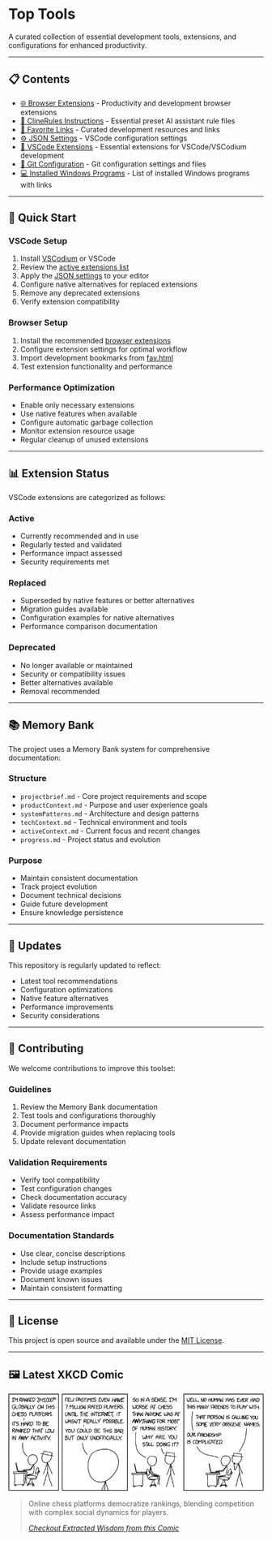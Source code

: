 # Top Tools

A curated collection of essential development tools, extensions, and configurations for enhanced productivity.

---

## 📋 Contents

- [🌐 Browser Extensions](src/browser.md) - Productivity and development browser extensions
- [🤖 ClineRules Instructions](src/clinerules.md) - Essential preset AI assistant rule files
- [🔗 Favorite Links](/src/fav.html) - Curated development resources and links
- [⚙️ JSON Settings](src/settings.json) - VSCode configuration settings
- [🔧 VSCode Extensions](src/vscode.md) - Essential extensions for VSCode/VSCodium development
- [📌 Git Configuration](src/gitconfig.md) - Git configuration settings and files
- [💻 Installed Windows Programs](src/windows.md) - List of installed Windows programs with links

---

## 🚀 Quick Start

### VSCode Setup

1. Install [VSCodium](https://vscodium.com/) or VSCode
2. Review the [active extensions list](src/vscode.md#active-extensions)
3. Apply the [JSON settings](src/settings.json) to your editor
4. Configure native alternatives for replaced extensions
5. Remove any deprecated extensions
6. Verify extension compatibility

### Browser Setup

1. Install the recommended [browser extensions](src/browser.md)
2. Configure extension settings for optimal workflow
3. Import development bookmarks from [fav.html](/src/fav.html)
4. Test extension functionality and performance

### Performance Optimization

- Enable only necessary extensions
- Use native features when available
- Configure automatic garbage collection
- Monitor extension resource usage
- Regular cleanup of unused extensions

---

## 📊 Extension Status

VSCode extensions are categorized as follows:

### Active

- Currently recommended and in use
- Regularly tested and validated
- Performance impact assessed
- Security requirements met

### Replaced

- Superseded by native features or better alternatives
- Migration guides available
- Configuration examples for native alternatives
- Performance comparison documentation

### Deprecated

- No longer available or maintained
- Security or compatibility issues
- Better alternatives available
- Removal recommended

---

## 📚 Memory Bank

The project uses a Memory Bank system for comprehensive documentation:

### Structure

- `projectbrief.md` - Core project requirements and scope
- `productContext.md` - Purpose and user experience goals
- `systemPatterns.md` - Architecture and design patterns
- `techContext.md` - Technical environment and tools
- `activeContext.md` - Current focus and recent changes
- `progress.md` - Project status and evolution

### Purpose

- Maintain consistent documentation
- Track project evolution
- Document technical decisions
- Guide future development
- Ensure knowledge persistence

---

## 🔄 Updates

This repository is regularly updated to reflect:

- Latest tool recommendations
- Configuration optimizations
- Native feature alternatives
- Performance improvements
- Security considerations

---

## 📝 Contributing

We welcome contributions to improve this toolset:

### Guidelines

1. Review the Memory Bank documentation
2. Test tools and configurations thoroughly
3. Document performance impacts
4. Provide migration guides when replacing tools
5. Update relevant documentation

### Validation Requirements

- Verify tool compatibility
- Test configuration changes
- Check documentation accuracy
- Validate resource links
- Assess performance impact

### Documentation Standards

- Use clear, concise descriptions
- Include setup instructions
- Provide usage examples
- Document known issues
- Maintain consistent formatting

---

## 📄 License

This project is open source and available under the [MIT License](LICENSE).

---

## 🖼️ Latest XKCD Comic

![Latest XKCD Comic](xkcd_scraper/comics/latest_xkcd.jpg)

> Online chess platforms democratize rankings, blending competition with complex social dynamics for players.
>
> [_Checkout Extracted Wisdom from this Comic_](./xkcd_scraper/comics/xkcd_wisdom_output.md)

